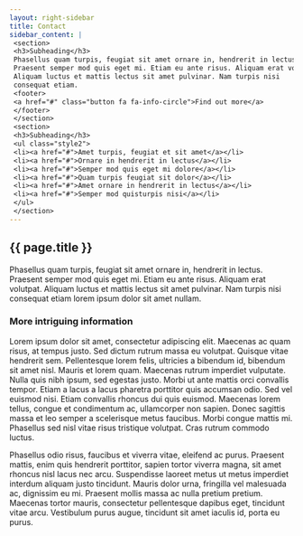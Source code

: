 ```yaml
---
layout: right-sidebar
title: Contact
sidebar_content: |
 <section>
 <h3>Subheading</h3>
 Phasellus quam turpis, feugiat sit amet ornare in, hendrerit in lectus. 
 Praesent semper mod quis eget mi. Etiam eu ante risus. Aliquam erat volutpat. 
 Aliquam luctus et mattis lectus sit amet pulvinar. Nam turpis nisi 
 consequat etiam.
 <footer>
 <a href="#" class="button fa fa-info-circle">Find out more</a>
 </footer>
 </section>
 <section>
 <h3>Subheading</h3>
 <ul class="style2">
 <li><a href="#">Amet turpis, feugiat et sit amet</a></li>
 <li><a href="#">Ornare in hendrerit in lectus</a></li>
 <li><a href="#">Semper mod quis eget mi dolore</a></li>
 <li><a href="#">Quam turpis feugiat sit dolor</a></li>
 <li><a href="#">Amet ornare in hendrerit in lectus</a></li>
 <li><a href="#">Semper mod quisturpis nisi</a></li>
 </ul>
 </section>
---
```

<h2>{{ page.title }}</h2>

<p>Phasellus quam turpis, feugiat sit amet ornare in, hendrerit in lectus. 
Praesent semper mod quis eget mi. Etiam eu ante risus. Aliquam erat volutpat. 
Aliquam luctus et mattis lectus sit amet pulvinar. Nam turpis nisi 
consequat etiam lorem ipsum dolor sit amet nullam.</p>

<h3>More intriguing information</h3>
<p>Lorem ipsum dolor sit amet, consectetur adipiscing elit. Maecenas ac quam risus, at tempus 
justo. Sed dictum rutrum massa eu volutpat. Quisque vitae hendrerit sem. Pellentesque lorem felis, 
ultricies a bibendum id, bibendum sit amet nisl. Mauris et lorem quam. Maecenas rutrum imperdiet 
vulputate. Nulla quis nibh ipsum, sed egestas justo. Morbi ut ante mattis orci convallis tempor. 
Etiam a lacus a lacus pharetra porttitor quis accumsan odio. Sed vel euismod nisi. Etiam convallis 
rhoncus dui quis euismod. Maecenas lorem tellus, congue et condimentum ac, ullamcorper non sapien. 
Donec sagittis massa et leo semper a scelerisque metus faucibus. Morbi congue mattis mi. 
Phasellus sed nisl vitae risus tristique volutpat. Cras rutrum commodo luctus.</p>

<p>Phasellus odio risus, faucibus et viverra vitae, eleifend ac purus. Praesent mattis, enim 
quis hendrerit porttitor, sapien tortor viverra magna, sit amet rhoncus nisl lacus nec arcu. 
Suspendisse laoreet metus ut metus imperdiet interdum aliquam justo tincidunt. Mauris dolor urna, 
fringilla vel malesuada ac, dignissim eu mi. Praesent mollis massa ac nulla pretium pretium. 
Maecenas tortor mauris, consectetur pellentesque dapibus eget, tincidunt vitae arcu. 
Vestibulum purus augue, tincidunt sit amet iaculis id, porta eu purus.</p>